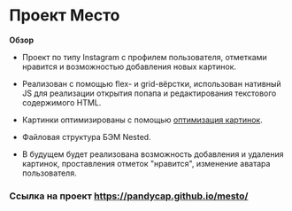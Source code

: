 # Проект Место

**Обзор**

* Проект по типу Instagram с профилем пользователя, отметками нравится и возможностью добавления новых картинок. 
* Реализован с помощью flex- и grid-вёрстки, использован нативный JS
для реализации открытия попапа и редактирования текстового содержимого HTML.
* Картинки оптимизированы с помощью [оптимизация картинок](https://tinypng.com/).
* Файловая структура БЭМ Nested.

* В будущем будет реализована возможность добавления и удаления картинок, проставления отметок "нравится", изменение аватара пользователя.

### Ссылка на проект https://pandycap.github.io/mesto/
